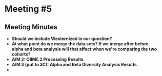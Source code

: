 # **Meeting #5**

## **Meeting Minutes** 
- **Should we include Westernized in our question?**
- **At what point do we merge the data sets? If we merge after before alpha and beta analysis will that affect when we're comparing the two cohorts?**
- **AIM 2: QIIME 2 Processing Results**
- **AIM 3 (put to 3C): Alpha and Beta Diversity Analysis Results**
- 
